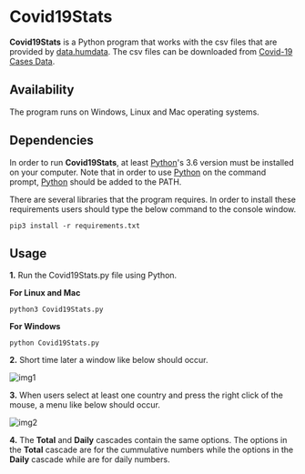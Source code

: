 # Covid19Stats

**Covid19Stats** is a Python program that works with the csv files that are provided by [data.humdata](https://data.humdata.org). The csv files can be downloaded from [Covid-19 Cases Data](https://github.com/CSSEGISandData/COVID-19).

## Availability
 
The program runs on Windows, Linux and Mac operating systems.

## Dependencies

In order to run **Covid19Stats**, at least [Python](https://www.python.org/)'s 3.6 version must be installed on your computer. Note that in order to use [Python](https://www.python.org/) on the command prompt, [Python](https://www.python.org/) should be added to the PATH.

There are several libraries that the program requires. In order to install these requirements users should type the below command to the console window.

```
pip3 install -r requirements.txt
```

## Usage

**1.** Run the Covid19Stats.py file using Python.

**For Linux and Mac**

```
python3 Covid19Stats.py
```

**For Windows**
```
python Covid19Stats.py
```

**2.** Short time later a window like below should occur.

![img1](https://user-images.githubusercontent.com/29302909/79031212-e5983800-7ba5-11ea-8076-f92407430f6c.png)

**3.** When users select at least one country and press the right click of the mouse, a menu like below should occur.

![img2](https://user-images.githubusercontent.com/29302909/79899779-e9ce1c00-8415-11ea-9f96-f82ad1e15051.png)

**4.** The **Total** and **Daily** cascades contain the same options. The options in the **Total** cascade are for the cummulative numbers while the options in the **Daily** cascade while are for daily numbers.
